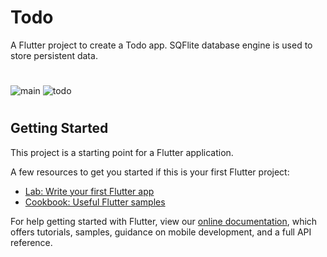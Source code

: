 # Todo

A Flutter project to create a Todo app. SQFlite database engine is used to store persistent data.

#
#
![main](https://user-images.githubusercontent.com/52679916/149369721-8e0349e5-d639-48c1-92e8-1979e8381202.PNG)
![todo](https://user-images.githubusercontent.com/52679916/149370583-b288a87f-dece-4b0e-84c4-0027d61b0260.PNG)

#
## Getting Started

This project is a starting point for a Flutter application.

A few resources to get you started if this is your first Flutter project:

- [Lab: Write your first Flutter app](https://flutter.dev/docs/get-started/codelab)
- [Cookbook: Useful Flutter samples](https://flutter.dev/docs/cookbook)

For help getting started with Flutter, view our
[online documentation](https://flutter.dev/docs), which offers tutorials,
samples, guidance on mobile development, and a full API reference.
